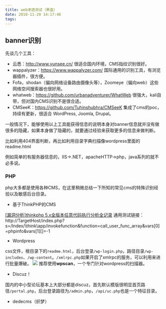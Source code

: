 ```yaml
---
title: web渗透测试（黑盒）
date: 2018-11-20 14:17:46
tags:
---
```

## banner识别 ##

先谈几个工具：
- 云悉：http://www.yunsee.cn/ 很适合国内环境，CMS指纹识别很好。
- wappalyzer：https://www.wappalyzer.com/ 国际通用的识别工具，有浏览器插件，很方便。
- Fofa，shodan（偏向网络设备路由摄像头等），Zoomeye（偏向web）这些网络空间搜索器也很好用。
- whatweb：https://github.com/urbanadventurer/WhatWeb 很强大，kali自带，但对国内CMS识别不是很合适。
- CMSeeK：https://github.com/Tuhinshubhra/CMSeeK 集成了cms的poc，持续有更新，很适合 WordPress, Joomla, Drupal。

一般情况下，能够使用以上工具能获得信息的说明本身对banner信息就并没有做很多的隐藏，如果本身做了隐藏的，就要通过经验来获取更多的信息来做判断。

比如利用404界面判断，再比如利用目录字典扫描像wordpress里面的readme.html

例如简单的有服务器信息的，IIS→.NET，apacheHTTP→php，java系列的就不必多说。

### PHP ###

php大多都是使用各种CMS，在这里稍微总结一下所知的常见cms的特殊识别经验以及敏感后台目录。

- 基于ThinkPHP的CMS

[[漏洞分析]thinkphp 5.x全版本任意代码执行分析全记录](https://xz.aliyun.com/t/3570)
通用测试链接：http://TargetHost/index.php?s=/Index/\think\app/invokefunction&function=call_user_func_array&vars[0]=phpinfo&vars[1][]=-1

- Wordpress

css文件，根目录下的`readme.html`，后台登录`/wp-login.php`，路径目录`/wp-includes`、`/wp-content`。`/xmlrpc.php`如果开启了xmlrpc的服务，可以利用来进行批量爆破。
![](1.jpg)
推荐使用**wpscan**，一个专门针对wordpress的扫描器。

- Discuz！

国内的中小型论坛基本上大部分都是discuz，首先默认模版很明显首页路径`/portal.php`，后台登录路径为`/admin.php`，`/api/uc.php`也是一个特征目录。


- dedecms（织梦）

